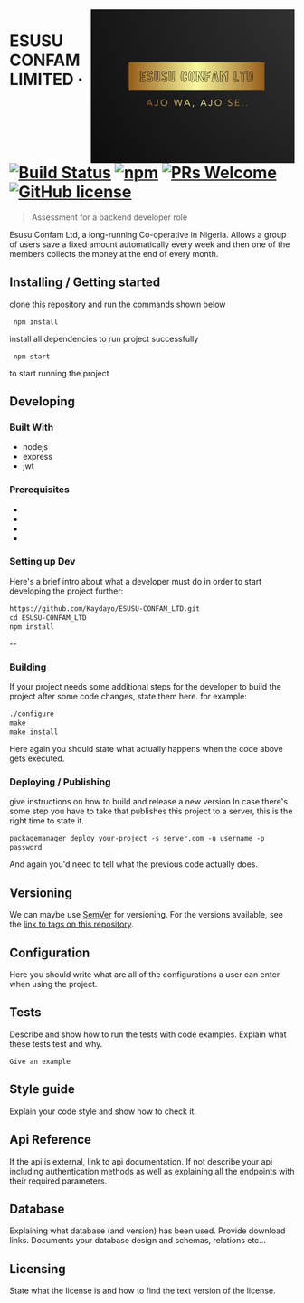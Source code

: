 <img src="./images/logo.png" alt="Logo of the project" align="right">

# ESUSU CONFAM LIMITED &middot; [![Build Status](https://img.shields.io/travis/npm/npm/latest.svg?style=flat-square)](https://travis-ci.org/npm/npm) [![npm](https://img.shields.io/npm/v/npm.svg?style=flat-square)](https://www.npmjs.com/package/npm) [![PRs Welcome](https://img.shields.io/badge/PRs-welcome-brightgreen.svg?style=flat-square)](http://makeapullrequest.com) [![GitHub license](https://img.shields.io/badge/license-MIT-blue.svg?style=flat-square)](https://github.com/your/your-project/blob/master/LICENSE)
> Assessment for a backend developer role

Esusu Confam Ltd, a long-running Co-operative in Nigeria. Allows a group of users save a fixed amount automatically every week and then one of the members collects the money at the end of every month.

## Installing / Getting started

clone this repository and run the commands shown below 

```shell
 npm install
```

install all dependencies to run project successfully

```shell
 npm start
```

to start running the project

## Developing

### Built With
- nodejs
- express
- jwt

### Prerequisites
-
-
-
-


### Setting up Dev

Here's a brief intro about what a developer must do in order to start developing
the project further:

```shell
https://github.com/Kaydayo/ESUSU-CONFAM_LTD.git
cd ESUSU-CONFAM_LTD
npm install
```

--

### Building

If your project needs some additional steps for the developer to build the
project after some code changes, state them here. for example:

```shell
./configure
make
make install
```

Here again you should state what actually happens when the code above gets
executed.

### Deploying / Publishing
give instructions on how to build and release a new version
In case there's some step you have to take that publishes this project to a
server, this is the right time to state it.

```shell
packagemanager deploy your-project -s server.com -u username -p password
```

And again you'd need to tell what the previous code actually does.

## Versioning

We can maybe use [SemVer](http://semver.org/) for versioning. For the versions available, see the [link to tags on this repository](/tags).


## Configuration

Here you should write what are all of the configurations a user can enter when using the project.

## Tests

Describe and show how to run the tests with code examples.
Explain what these tests test and why.

```shell
Give an example
```

## Style guide

Explain your code style and show how to check it.

## Api Reference

If the api is external, link to api documentation. If not describe your api including authentication methods as well as explaining all the endpoints with their required parameters.


## Database

Explaining what database (and version) has been used. Provide download links.
Documents your database design and schemas, relations etc... 

## Licensing

State what the license is and how to find the text version of the license.